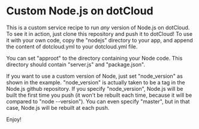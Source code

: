 # Custom Node.js on dotCloud

This is a custom service recipe to run *any* version of Node.js on dotCloud.
To see it in action, just clone this repository and push it to dotCloud!
To use it with your own code, copy the "nodejs" directory to your app,
and append the content of dotcloud.yml to your dotcloud.yml file.

You can set "approot" to the directory containing your Node code.
This directory should contain "server.js" and "package.json".

If you want to use a custom version of Node, just set "node_version"
as shown in the example. "node_version" is actually taken to be a
tag in the Node.js github repository. If you specify "node_version",
Node.js will be built the first time you push (it won't be rebuilt
each time, because it will be compared to "node --version"). You
can even specify "master", but in that case, Node.js will be rebuilt
at each push.

Enjoy!
